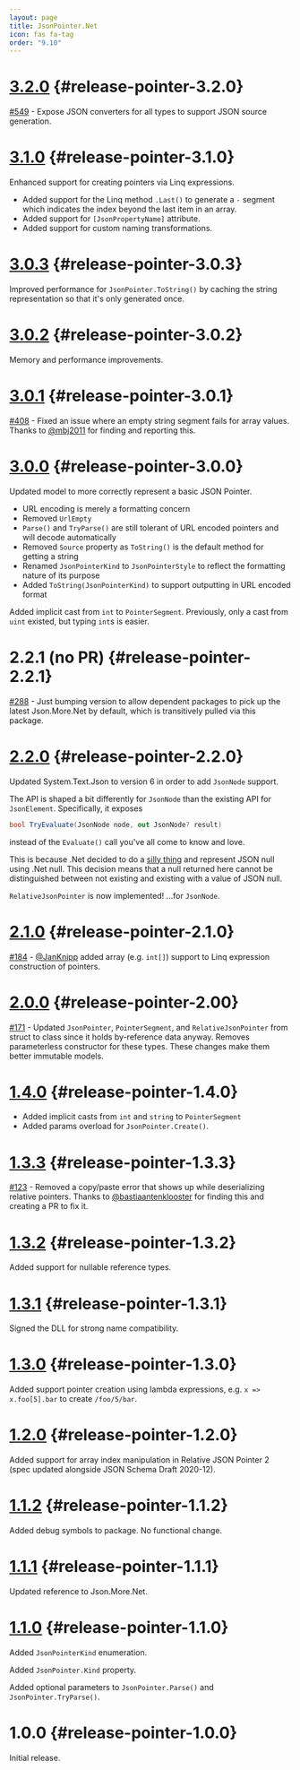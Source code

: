 ```yaml
---
layout: page
title: JsonPointer.Net
icon: fas fa-tag
order: "9.10"
---
```

# [3.2.0](https://github.com/gregsdennis/json-everything/pull/564) {#release-pointer-3.2.0}

[#549](https://github.com/gregsdennis/json-everything/issues/549) - Expose JSON converters for all types to support JSON source generation.

# [3.1.0](https://github.com/gregsdennis/json-everything/pull/509) {#release-pointer-3.1.0}

Enhanced support for creating pointers via Linq expressions.

- Added support for the Linq method `.Last()` to generate a `-` segment which indicates the index beyond the last item in an array.
- Added support for `[JsonPropertyName]` attribute.
- Added support for custom naming transformations.

# [3.0.3](https://github.com/gregsdennis/json-everything/pull/509) {#release-pointer-3.0.3}

Improved performance for `JsonPointer.ToString()` by caching the string representation so that it's only generated once.

# [3.0.2](https://github.com/gregsdennis/json-everything/pull/492) {#release-pointer-3.0.2}

Memory and performance improvements.

# [3.0.1](https://github.com/gregsdennis/json-everything/pull/425) {#release-pointer-3.0.1}

[#408](https://github.com/gregsdennis/json-everything/issues/408) - Fixed an issue where an empty string segment fails for array values.  Thanks to [@mbj2011](https://github.com/mbj2011) for finding and reporting this.

# [3.0.0](https://github.com/gregsdennis/json-everything/pull/326) {#release-pointer-3.0.0}

Updated model to more correctly represent a basic JSON Pointer.

- URL encoding is merely a formatting concern
- Removed `UrlEmpty`
- `Parse()` and `TryParse()` are still tolerant of URL encoded pointers and will decode automatically
- Removed `Source` property as `ToString()` is the default method for getting a string
- Renamed `JsonPointerKind` to `JsonPointerStyle` to reflect the formatting nature of its purpose
- Added `ToString(JsonPointerKind)` to support outputting in URL encoded format

Added implicit cast from `int` to `PointerSegment`.  Previously, only a cast from `uint` existed, but typing `int`s is easier.

# 2.2.1 (no PR) {#release-pointer-2.2.1}

[#288](https://github.com/gregsdennis/json-everything/issues/288) - Just bumping version to allow dependent packages to pick up the latest Json.More.Net by default, which is transitively pulled via this package.

# [2.2.0](https://github.com/gregsdennis/json-everything/pull/243) {#release-pointer-2.2.0}

Updated System.Text.Json to version 6 in order to add `JsonNode` support.

The API is shaped a bit differently for `JsonNode` than the existing API for `JsonElement`.  Specifically, it exposes

```c#
bool TryEvaluate(JsonNode node, out JsonNode? result)
```

instead of the `Evaluate()` call you've all come to know and love.

This is because .Net decided to do a [silly thing](https://github.com/dotnet/runtime/issues/66948#issuecomment-1080148457) and represent JSON null using .Net null.  This decision means that a null returned here cannot be distinguished between not existing and existing with a value of JSON null.

`RelativeJsonPointer` is now implemented! ...for `JsonNode`.

# [2.1.0](https://github.com/gregsdennis/json-everything/pull/185) {#release-pointer-2.1.0}

[#184](https://github.com/gregsdennis/json-everything/issues/184) - [@JanKnipp](https://github.com/JanKnipp) added array (e.g. `int[]`) support to Linq expression construction of pointers.

# [2.0.0](https://github.com/gregsdennis/json-everything/pull/179) {#release-pointer-2.00}

[#171](https://github.com/gregsdennis/json-everything/issues/171) - Updated `JsonPointer`, `PointerSegment`, and `RelativeJsonPointer` from struct to class since it holds by-reference data anyway.  Removes parameterless constructor for these types.  These changes make them better immutable models.

# [1.4.0](https://github.com/gregsdennis/json-everything/pull/162) {#release-pointer-1.4.0}

- Added implicit casts from `int` and `string` to `PointerSegment`
- Added params overload for `JsonPointer.Create()`.

# [1.3.3](https://github.com/gregsdennis/json-everything/pull/130) {#release-pointer-1.3.3}

[#123](https://github.com/gregsdennis/json-everything/pull/123) - Removed a copy/paste error that shows up while deserializing relative pointers.  Thanks to [@bastiaantenklooster](https://github.com/bastiaantenklooster) for finding this and creating a PR to fix it.

# [1.3.2](https://github.com/gregsdennis/json-everything/pull/75) {#release-pointer-1.3.2}

Added support for nullable reference types.

# [1.3.1](https://github.com/gregsdennis/json-everything/pull/61) {#release-pointer-1.3.1}

Signed the DLL for strong name compatibility.

# [1.3.0](https://github.com/gregsdennis/json-everything/pull/58) {#release-pointer-1.3.0}

Added support pointer creation using lambda expressions, e.g. `x => x.foo[5].bar` to create `/foo/5/bar`.

# [1.2.0](https://github.com/gregsdennis/json-everything/pull/52) {#release-pointer-1.2.0}

Added support for array index manipulation in Relative JSON Pointer 2 (spec updated alongside JSON Schema Draft 2020-12).

# [1.1.2](https://github.com/gregsdennis/json-everything/pull/45) {#release-pointer-1.1.2}

Added debug symbols to package.  No functional change.

# [1.1.1](https://github.com/gregsdennis/json-everything/pull/12) {#release-pointer-1.1.1}

Updated reference to Json.More<nsp>.Net.

# [1.1.0](https://github.com/gregsdennis/json-everything/pull/7) {#release-pointer-1.1.0}

Added `JsonPointerKind` enumeration.

Added `JsonPointer.Kind` property.

Added optional parameters to `JsonPointer.Parse()` and `JsonPointer.TryParse()`.

# 1.0.0 {#release-pointer-1.0.0}

Initial release.
